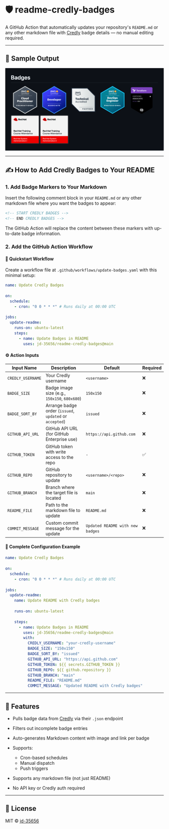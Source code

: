 # 🛡️ readme-credly-badges

A GitHub Action that automatically updates your repository's `README.md` or
any other markdown file with [Credly](https://www.credly.com/) badge details —
no manual editing required.

---

## 📸 Sample Output

![Credly Sample Badges Image](assets/badge-sample.png)

---

## ✍️ How to Add Credly Badges to Your README

### 1. Add Badge Markers to Your Markdown

Insert the following comment block in your `README.md` or any other markdown
file where you want the badges to appear:

```md
<!-- START CREDLY BADGES -->
<!-- END CREDLY BADGES -->
```

The GitHub Action will replace the content between these markers with
up-to-date badge information.

### 2. Add the GitHub Action Workflow

#### 🚀 Quickstart Workflow

Create a workflow file at `.github/workflows/update-badges.yaml` with this
minimal setup:

```yaml
name: Update Credly Badges

on:
  schedule:
    - cron: "0 0 * * *" # Runs daily at 00:00 UTC

jobs:
  update-readme:
    runs-on: ubuntu-latest
    steps:
      - name: Update Badges in README
        uses: jd-35656/readme-credly-badges@main
```

#### ⚙️ Action Inputs

<!-- markdownlint-disable MD013 -->

| Input Name        | Description                                             | Default                          | Required |
| ----------------- | ------------------------------------------------------- | -------------------------------- | -------- |
| `CREDLY_USERNAME` | Your Credly username                                    | `<username>`                     | ❌       |
| `BADGE_SIZE`      | Badge image size (e.g., `150x150`, `680x680`)           | `150x150`                        | ❌       |
| `BADGE_SORT_BY`   | Arrange badge order (`issued`, `updated` or `accepted`) | `issued`                         | ❌       |
| `GITHUB_API_URL`  | GitHub API URL (for GitHub Enterprise use)              | `https://api.github.com`         | ❌       |
| `GITHUB_TOKEN`    | GitHub token with write access to the repo              | `-`                              | ✅       |
| `GITHUB_REPO`     | GitHub repository to update                             | `<username>/<repo>`              | ❌       |
| `GITHUB_BRANCH`   | Branch where the target file is located                 | `main`                           | ❌       |
| `README_FILE`     | Path to the markdown file to update                     | `README.md`                      | ❌       |
| `COMMIT_MESSAGE`  | Custom commit message for the update                    | `Updated README with new badges` | ❌       |

<!-- markdownlint-enable MD013 -->

#### 🔧 Complete Configuration Example

```yaml
name: Update Credly Badges

on:
  schedule:
    - cron: "0 0 * * *" # Runs daily at 00:00 UTC

jobs:
  update-readme:
    name: Update README with Credly badges

    runs-on: ubuntu-latest

    steps:
      - name: Update Badges in README
        uses: jd-35656/readme-credly-badges@main
        with:
          CREDLY_USERNAME: "your-credly-username"
          BADGE_SIZE: "150x150"
          BADGE_SORT_BY: "issued"
          GITHUB_API_URL: "https://api.github.com"
          GITHUB_TOKEN: ${{ secrets.GITHUB_TOKEN }}
          GITHUB_REPO: ${{ github.repository }}
          GITHUB_BRANCH: "main"
          README_FILE: "README.md"
          COMMIT_MESSAGE: "Updated README with Credly badges"
```

---

## 🚀 Features

- Pulls badge data from [Credly](https://www.credly.com/) via their `.json`
  endpoint
- Filters out incomplete badge entries
- Auto-generates Markdown content with image and link per badge
- Supports:

  - Cron-based schedules
  - Manual dispatch
  - Push triggers

- Supports any markdown file (not just README)
- No API key or Credly auth required

---

## 📄 License

MIT © [jd-35656](https://github.com/jd-35656)
